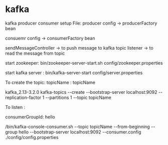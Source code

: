 # kafka
kafka producer consumer setup
File:
producer config -> producerFactory bean

consuemr config -> consumerFactory bean


sendMessageController -> to push message to kafka topic
listener -> to read the message from topic

start zookeeper:
bin/zookeeper-server-start.sh config/zookeeper.properties

start kafka server :
bin/kafka-server-start  config/server.properties

To create the topic: topicName : topicName

kafka_2.13-3.2.0 kafka-topics --create --bootstrap-server localhost:9092 --replication-factor 1 --partitions 1 --topic topicName
 
 

To listen :

consumerGroupId: hello

/bin/kafka-console-consumer.sh --topic topicName --from-beginning --group hello --bootstrap-server localhost:9092 --consumer.config ./config/config.properties
